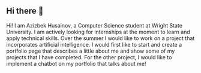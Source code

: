 ## Hi there 👋

<!--
**AzizbekHusainov/AzizbekHusainov** is a ✨ _special_ ✨ repository because its `README.md` (this file) appears on your GitHub profile.

Here are some ideas to get you started:

- 🔭 I’m currently working on ...
- 🌱 I’m currently learning ...
- 👯 I’m looking to collaborate on ...
- 🤔 I’m looking for help with ...
- 💬 Ask me about ...
- 📫 How to reach me: ...
- 😄 Pronouns: ...
- ⚡ Fun fact: ...
-->

Hi! I am Azizbek Husainov, a Computer Science student at Wright State University. I am actively looking for internships at the moment to learn and apply technical skills. Over the summer I would like to work on a project that incorporates artificial intelligence. I would first like to start and create a portfolio page that describes a little about me and show some of my projects that I have completed. For the other project, I would like to implement a chatbot on my portfolio that talks about me!  
